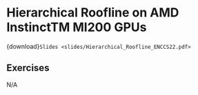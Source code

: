 # Hierarchical Roofline on AMD InstinctTM MI200 GPUs

{download}`Slides <slides/Hierarchical_Roofline_ENCCS22.pdf>`

## Exercises

N/A
